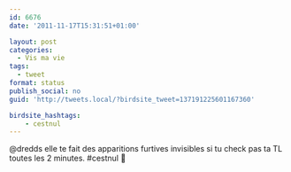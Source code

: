 ```yaml
---
id: 6676
date: '2011-11-17T15:31:51+01:00'

layout: post
categories:
  - Vis ma vie
tags:
  - tweet
format: status
publish_social: no
guid: 'http://tweets.local/?birdsite_tweet=137191225601167360'

birdsite_hashtags:
    - cestnul
---
```


@dredds elle te fait des apparitions furtives invisibles si tu check pas ta TL toutes les 2 minutes. #cestnul 🙁